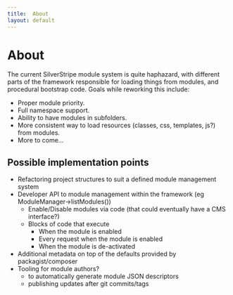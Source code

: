 ```yaml
---
title:  About
layout: default
---
```


About
=====

The current SilverStripe module system is quite haphazard, with different parts
of the framework responsible for loading things from modules, and procedural
bootstrap code. Goals while reworking this include:

* Proper module priority.
* Full namespace support.
* Ability to have modules in subfolders.
* More consistent way to load resources (classes, css, templates, js?) from modules.
* More to come...

## Possible implementation points

* Refactoring project structures to suit a defined module management system
* Developer API to module management within the framework (eg ModuleManager->listModules())
  * Enable/Disable modules via code (that could eventually have a CMS interface?)
  * Blocks of code that execute 
    * When the module is enabled
    * Every request when the module is enabled
    * When the module is de-activated
* Additional metadata on top of the defaults provided by packagist/composer
* Tooling for module authors?
  * to automatically generate module JSON descriptors
  * publishing updates after git commits/tags

